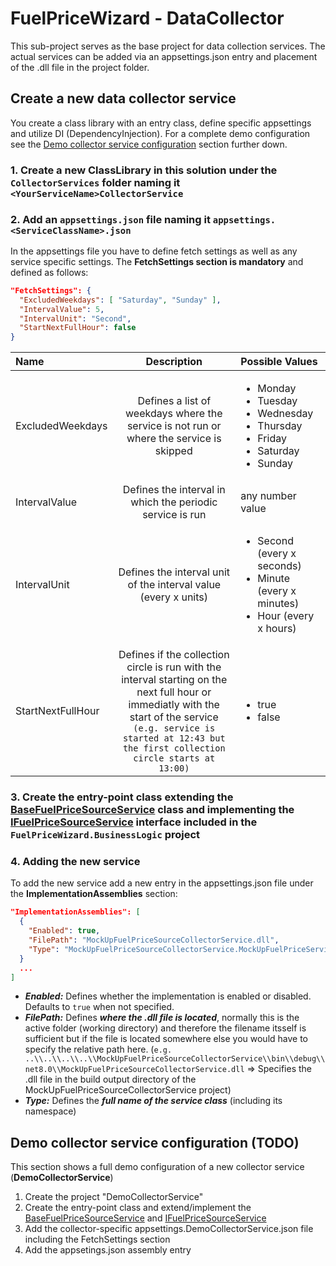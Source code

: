 # FuelPriceWizard - DataCollector
This sub-project serves as the base project for data collection services. The actual services can be added via an appsettings.json entry and placement of the .dll file in the project folder.

## Create a new data collector service
You create a class library with an entry class, define specific appsettings and utilize DI (DependencyInjection).
For a complete demo configuration see the [Demo collector service configuration](#demo-collector-service-configuration) section further down.

### 1. Create a new ClassLibrary in this solution under the ``CollectorServices`` folder naming it ``<YourServiceName>CollectorService``
### 2. Add an ``appsettings.json`` file naming it ``appsettings.<ServiceClassName>.json``
In the appsettings file you have to define fetch settings as well as any service specific settings.
The **FetchSettings section is mandatory** and defined as follows:

```json
"FetchSettings": {
  "ExcludedWeekdays": [ "Saturday", "Sunday" ],
  "IntervalValue": 5,
  "IntervalUnit": "Second",
  "StartNextFullHour": false
}
```

| Name | Description | Possible Values |
| :- | :-:         | :-    |
| ExcludedWeekdays | Defines a list of weekdays where the service is not run or where the service is skipped | <ul><li>Monday</li><li>Tuesday</li><li>Wednesday</li><li>Thursday</li><li>Friday</li><li>Saturday</li><li>Sunday</li></ul> |
| IntervalValue | Defines the interval in which the periodic service is run | any number value |
| IntervalUnit | Defines the interval unit of the interval value (every x units) | <ul><li>Second (every x seconds)</li><li>Minute (every x minutes)</li><li>Hour (every x hours)</li></ul> |
| StartNextFullHour | Defines if the collection circle is run with the interval starting on the next full hour or immediatly with the start of the service<br>``(e.g. service is started at 12:43 but the first collection circle starts at 13:00)`` | <ul><li>true</li><li>false</li></ul> |

### 3. Create the entry-point class extending the [BaseFuelPriceSourceService](../FuelPriceWizard.BusinessLogic/BaseFuelPriceSourceService.cs) class and implementing the [IFuelPriceSourceService](../FuelPriceWizard.BusinessLogic/IFuelPriceSourceService.cs) interface included in the ``FuelPriceWizard.BusinessLogic`` project

### 4. Adding the new service
To add the new service add a new entry in the appsettings.json file under the **ImplementationAssemblies** section:

```json
"ImplementationAssemblies": [
  {
    "Enabled": true,
    "FilePath": "MockUpFuelPriceSourceCollectorService.dll",
    "Type": "MockUpFuelPriceSourceCollectorService.MockUpFuelPriceService"
  }
  ...
]
```

- ***Enabled:*** Defines whether the implementation is enabled or disabled. Defaults to ```true``` when not specified.
- ***FilePath:*** Defines ***where the .dll file is located***, normally this is the active folder (working directory) and therefore the filename itsself is sufficient but if the file is located somewhere else you would have to specify the relative path here. (``e.g. ..\\..\\..\\..\\MockUpFuelPriceSourceCollectorService\\bin\\debug\\net8.0\\MockUpFuelPriceSourceCollectorService.dll`` => Specifies the .dll file in the build output directory of the MockUpFuelPriceSourceCollectorService project)
- ***Type:*** Defines the ***full name of the service class*** (including its namespace)

## Demo collector service configuration (TODO)
This section shows a full demo configuration of a new collector service (**DemoCollectorService**)

1. Create the project "DemoCollectorService"
2. Create the entry-point class and extend/implement the [BaseFuelPriceSourceService](../FuelPriceWizard.BusinessLogic/BaseFuelPriceSourceService.cs)  and [IFuelPriceSourceService](../FuelPriceWizard.BusinessLogic/IFuelPriceSourceService.cs)
3. Add the collector-specific appsettings.DemoCollectorService.json file including the FetchSettings section 
4. Add the appsetings.json assembly entry

